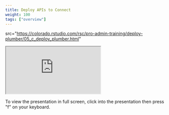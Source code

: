 ```yaml
---
title: Deploy APIs to Connect
weight: 100
tags: ["overview"]
---
```


src="https://colorado.rstudio.com/rsc/pro-admin-training/deploy-plumber/05_c_deploy_plumber.html"

<div class="resp-container">
  <iframe 
    src="https://colorado.rstudio.com/rsc/pro-admin-training/deploy-plumber/05_c_deploy_plumber.html" 
        class="resp-iframe" 
        gesture="media"  allow="encrypted-media" allowfullscreen>
  </iframe>
</div>


To view the presentation in full screen, click into the presentation then press "f" on your keyboard.

